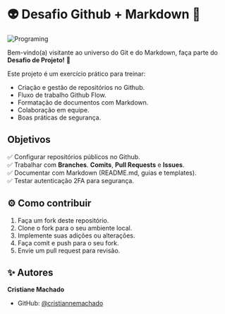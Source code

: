 # 👽 Desafio Github + Markdown 🚀

![Programing](https://media1.tenor.com/m/x2piGTPbThoAAAAC/programming.gif)  

Bem-vindo(a) visitante ao universo do Git e do Markdown, faça parte do  **Desafio de Projeto!** 🌌  

Este projeto é um exercício prático para treinar:
- Criação e gestão de repositórios no Github.
- Fluxo de trabalho Github Flow.
- Formatação de documentos com Markdown.
- Colaboração em equipe.
- Boas práticas de segurança.

## Objetivos

✅ Configurar repositórios públicos no Github.  
✅ Trabalhar com **Branches**.   **Comits**, **Pull Requests** e **Issues**.  
✅ Documentar com Markdown (README.md, guias e templates).  
✅ Testar autenticação 2FA para segurança.  


## ⚙️ Como contribuir

1. Faça um fork deste repositório.
2. Clone o fork para o seu ambiente local.
3. Implemente suas adições ou alterações.
4. Faça comit e push para o seu fork.
5. Envie um pull request para revisão.

## ✨ Autores

**Cristiane Machado**  
- GitHub: [@cristiannemachado](https://github.com/cristiannemachado)
